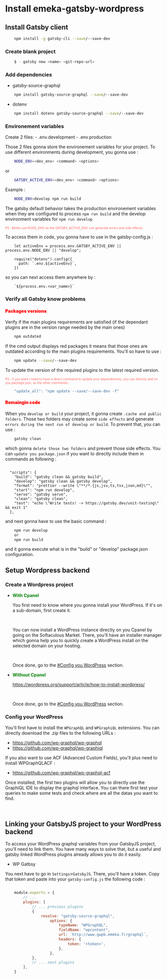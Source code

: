 # Install emeka-gatsby-wordpress

## Install Gatsby client

```bash
    npm install -g gatsby-cli --save/--save-dev
```

### Create blank project

```bash
    $ - gatsby new <name> <git-repo-url>
```

### Add dependencies

- gatsby-source-graphql

```bash
    npm install gatsby-source-graphql --save/--save-dev
```

- dotenv

```bash
    npm install dotenv gatsby-source-graphql --save/--save-dev
```

### Environement variables

Create 2 files:
    - .env.development
    - .env.production

Those 2 files gonna store the environement variables for your project. To use different environments during development, you gonna use :

```bash
    NODE_ENV=<dev_env> <command> <options>
```
or
```bash
    GATSBY_ACTIVE_ENV=<dev_env> <command> <options>
```

Example :

```bash
    NODE_ENV=develop npm run build
```

The gatsby default behavior takes the production environement variables when they are configured to process `npm run build` and the develop environment variables for `npm run develop`

<span style="font-size:10px;color:#f66">PS : Better use NODE_ENV as the GATSBY_ACTIVE_ENV can generate errors and side effects.</span>

To access them in code, you gonna have to use in the gatsby-config.js :

```JS
    let activeEnv = process.env.GATSBY_ACTIVE_ENV || process.env.NODE_ENV || "develop";

    require("dotenv").config({
      path: `.env.${activeEnv}`,
    })
```

so you can next access them anywhere by :

```JS
    `${process.env.<var_name>}`
```

### Verify all Gatsby know problems

#### <span style="color:red;font-weight:900">Packages versions</span>

Verify if the main plugins requirements are satisfied (if the dependant plugins are in the version range needed by the main ones)

```bash
    npm outdated
```

If the cmd output displays red packages it means that those ones are outdated according to the main plugins requirements. You'll so have to use :

```bash
    npm update --save/--save-dev
```

To update the version of the required plugins to the latest required version.

<span style="font-size:10px;color:#f66">PS : if you want / need to have a direct command to update your dependencies, you can directly add on you package.json, as the other commands :
```js
    "update_all": "npm update --save/--save-dev -f"
```
</span>

#### <span style="color:red;font-weight:900">Remaingin code</span>

When you `develop or build` your project, it gonna create `.cache and public folders`. Those two folders may create some `side effects` and generate `errors during the next run of develop or build`. To prevent that, you can use :

```bash
    gatsby clean
```

which gonna `delete those two folders` and prevent those side effects. You can `update you package.json` if you want to directly include them in commands as following :

```JS

  "scripts": {
    "build": "gatsby clean && gatsby build",
    "develop": "gatsby clean && gatsby develop",
    "format": "prettier --write \"**/*.{js,jsx,ts,tsx,json,md}\"",
    "start": "npm run develop",
    "serve": "gatsby serve",
    "clean": "gatsby clean",
    "test": "echo \"Write tests! -> https://gatsby.dev/unit-testing\" && exit 1"
  },
```

and next gonna have to use the basic command :

```bash
    npm run develop
    or
    npm run build
```

and it gonna execute what is in the "build" or "develop" package.json configuration.

## Setup Wordpress backend

### Create a Wordpress project

- <span style="font-weight:700;color:green;">With Cpanel</span>

    You first need to know where you gonna install your WordPress. If it's on a sub-domain, first create it.

    <br/>

    You can now install a WordPress instance directly on you Cpanel by going on the Softaculous Market. There, you'll have an installer manager which gonna help you to quickly create a WordPress install on the selected domain on your hosting.

    <br/>

    Once done, go to the [#Config you WordPress](#config-wordpress) section.

- <span style="font-weight:700;color:green;">Without Cpanel</span>

    https://wordpress.org/support/article/how-to-install-wordpress/

    <br/>

    Once done, go to the [#Config you WordPress](#config-wordpress) section.

### <a id="config-wordpress"></a>Config your WordPress

You'll first have to install the `WPGraphQL` and `WPGraphiQL` extensions. You can directly download the .zip files to the following URLs :

- https://github.com/wp-graphql/wp-graphql
- https://github.com/wp-graphql/wp-graphiql

If you also want to use ACF (Advanced Custom Fields), you'll plus need to install WPGraphQLACF :

- https://github.com/wp-graphql/wp-graphql-acf

Once installed, the first two plugins will allow you to directly use the GraphiQL IDE to display the graphql interface. You can there first test your queries to make some tests and check where are all the datas you want to find.

<br/>

## Linking your GatsbyJS project to your WordPress backend

To access your WordPress graphql variables from your GatsbyJS project, you'll need to link them. You have many ways to solve that, but a useful and gatsby linked WordPress plugins already allows you to do it easily.

- WP Gatbsy

You next have to go in `Settings`>`GatsbyJS`. There, you'll have a token. Copy that token and paste into your `gatsby-config.js` the following code :

```js

    module.exports = {
        // ...
        plugins: [
            // ... previous plugins
            {
                resolve: "gatsby-source-graphql",
                    options: {
                        typeName: "WPGraphQL",
                        fieldName: "wpcontent",
                        url: `http://www.gwpb.emeka.fr/graphql`,
                        headers: {
                            token: '<token>',
                        },
                    },
            },
            // ... next plugins
        ],
    }
```
